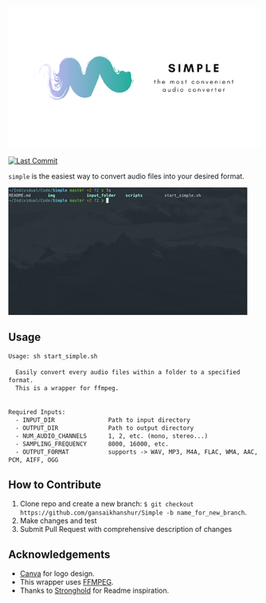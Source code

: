 ![logo](img/simple_logo.png)

[![Last Commit](https://img.shields.io/github/last-commit/gansaikhanshur/Simple)](https://img.shields.io/github/last-commit/gansaikhanshur/Simple)

`simple` is the easiest way to convert audio files into your desired format.

![GIF demo](img/demo.gif)

**Usage**
---

```
Usage: sh start_simple.sh

  Easily convert every audio files within a folder to a specified format.
  This is a wrapper for ffmpeg.


Required Inputs:
  - INPUT_DIR               Path to input directory
  - OUTPUT_DIR              Path to output directory
  - NUM_AUDIO_CHANNELS      1, 2, etc. (mono, stereo...)
  - SAMPLING_FREQUENCY      8000, 16000, etc.
  - OUTPUT_FORMAT           supports -> WAV, MP3, M4A, FLAC, WMA, AAC, PCM, AIFF, OGG
```

**How to Contribute**
---

1. Clone repo and create a new branch: `$ git checkout https://github.com/gansaikhanshur/Simple -b name_for_new_branch`.
2. Make changes and test
3. Submit Pull Request with comprehensive description of changes

**Acknowledgements**
---

+ [Canva](https://www.canva.com) for logo design.
+ This wrapper uses [FFMPEG](https://www.ffmpeg.org).
+ Thanks to [Stronghold](https://github.com/alichtman/stronghold#readme) for Readme inspiration.
